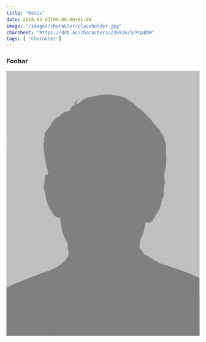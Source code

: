 ```yaml
---
title: "Ketis"
date: 2018-03-03T08:00:00+01:00
image: "/images/charakter/placeholder.jpg"
charsheet: "https://ddb.ac/characters/23692629/Pqa8DW"
tags: [ "Charakter"]
---
```


### Foobar

<img
  src='/images/charakter/placeholder.jpg'
  class='character-image'/>
